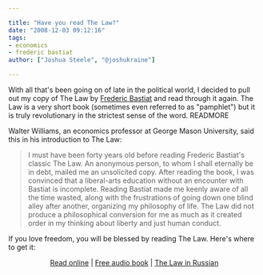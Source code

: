 ```yaml
---

title: "Have you read The Law?"
date: "2008-12-03 09:12:16"
tags:
- economics
- frederic bastiat
author: ["Joshua Steele", "@joshukraine"]

---
```


With all that's been going on of late in the political world, I decided to pull out my copy of The Law by <a href="http://en.wikipedia.org/wiki/Frederic_Bastiat" target="_blank">Frederic Bastiat</a> and read through it again. The Law is a very short book (sometimes even referred to as "pamphlet") but it is truly revolutionary in the strictest sense of the word. READMORE

Walter Williams, an economics professor at George Mason University, said this in his introduction to The Law:

> I must have been forty years old before reading Frederic Bastiat's classic The Law. An anonymous person, to whom I shall eternally be in debt, mailed me an unsolicited copy. After reading the book, I was convinced that a liberal-arts education without an encounter with Bastiat is incomplete. Reading Bastiat made me keenly aware of all the time wasted, along with the frustrations of going down one blind alley after another, organizing my philosophy of life. The Law did not produce a philosophical conversion for me as much as it created order in my thinking about liberty and just human conduct.

If you love freedom, you will be blessed by reading The Law. Here's where to get it:

<p style="text-align: center;"><a title="Download The Law in PDF format" href="https://mises.org/library/law" target="_blank">Read online</a> | <a title="Free audio book" href="https://mises.org/library/law-0" target="_blank">Free audio book</a> | <a title="The Law in Russian" href="http://www.libertarium.ru/libertarium/lib_law" target="_blank">The Law in Russian</a></p>
